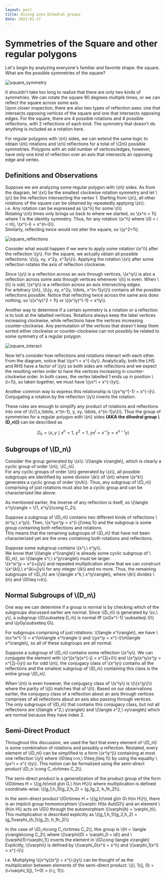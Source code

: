 ```yaml
---
layout: post
title: Diving into Dihedral groups
date: 2021-01-17
---
```



# Symmetries of the Square and other regular polygons
Let's begin by analyzing everyone's familiar and favorite shape: the square.
What are the possible symmetries of the square?

![square_symmetry]({{site.url}}/pictures/dihedral/square_symmetry.png)

It shouldn't take too long to realize that there are only two kinds of symmetries.
We can rotate the square 90 degrees multiple times, or we can reflect the square across some axis.  
Upon closer inspection, there are also two types of reflection axes: 
one that intersects opposing vertices of the square and one that intersects opposing edges.
For the square, there are 4 possible rotations and 4 possible reflections, with 2 reflections of each kind.
The symmetry that doesn't do anything is included as a rotation here. 

For regular polygons with \\(n\\) sides, we can extend the same logic to obtain \\(n\\) rotations and \\(n\\) reflections for a total of \\(2n\\) possible symmetries.
Polygons with an odd number of vertices/edges, however, have only one kind of reflection over an axis that intersects an opposing edge and vertex.


## Definitions and Observations
Suppose we are analyzing some regular polygon with \\(n\\) sides.
As from the diagram, let \\(x\\) be the smallest clockwise rotation symmetry and let \\(y\\) be the reflection intersecting the vertex 1.
Starting from \\(x\\), all other rotations of the square can be obtained by repeatedly applying \\(x\\).  
i.e. Any rotation can be expressed as \\(x^i\\) for some \\(i\\)  
Rotating \\(n\\) times only brings us back to where we started, so \\(x^n = 1\\) where 1 is the identity symmetry.
Thus, for any rotation \\(x^i\\) where \\(0 < i < n\\), \\(x^{-i} = x^{n-i}\\).  
Similarly, reflecting twice would not alter the square, so \\(y^2=1\\).

![square_reflections]({{site.url}}/pictures/dihedral/square_reflections.png)

Consider what would happen if we were to apply some rotation \\(x^i\\) after the reflection \\(y\\).
For the square, we actually obtain all possible reflections: \\(\\{y, xy, x^2y, x^3y\\}\\).
Applying the rotation \\(x\\) after some reflection rotates the axis of reflection clockwise.  

Since \\(y\\) is a reflection across an axis through vertices, \\(x^iy\\) is also a reflection across some axis through vertices whenever \\(i\\) is even.
When \\(i\\) is odd, \\(x^iy\\) is a reflection across an axis intersecting edges.  
For arbitrary \\(n\\), \\(\\{y, xy, x^2y, \ldots, x^{n-1}y\\}\\) contains all the possible reflections possible.
Notice that reflecting twice across the same axis does nothing, so \\((x^iy)^2 = 1\\) or \\((x^iy)^{-1} = x^iy\\).  

Another way to determine if a certain symmetry is a rotation or a reflection is to look at the labelled vertices.
Rotations always keep the label vertices increasing clockwise, while reflections have the vertices increasing counter-clockwise.
Any permutation of the vertices that doesn't keep them sorted either clockwise or counter-clockwise can not possibly be related to some symmetry of a regular polygon.

![square_interact]({{site.url}}/pictures/dihedral/square_interact.png)

Now let's consider how reflections and rotations interact with each other.
From the diagram, notice that \\(yx^i = x^{-i}y\\).
Analytically, both the LHS and RHS have a factor of \\(y\\) so both sides are reflections and we expect the resulting vertex order to have the vertices increasing in counter-clockwise order.
In both cases, the vertex labelled 1 ends up in position \\(i+1\\), so taken together, we must have \\(yx^i = x^{-i}y\\).

Another common way to express this relationship is \\(yx^iy^{-1} = x^{-i}\\).
Conjugating a rotation by the reflection \\(y\\) inverts the rotation.  

These rules are enough to simplify any product of rotations and reflections into one of \\(\\{1,x,\ldots, x^{n-1}, y, xy, \ldots, x^{n-1}y\\}\\).
Thus the group of symmetries for a regular polygon with \\(n\\) sides **(AKA the dihedral group \\(D_n\\))** can be described as 


$$D_n = \langle x,y\mid x^n=1,\ y^2=1,\ yx^i = x^{-i}y = x^{n-i}y\rangle$$


## Subgroups of \\(D_n\\)

Consider the group generated by \\(x\\): \\(\langle x\rangle\\), which is clearly a cyclic group of order \\(n\\), \\(C_n\\).  
For any cyclic groups of order \\(n\\) generated by \\(x\\), all possible subgroups are identified by some divisior \\(k\\) of \\(n\\) 
where \\(x^k\\) generates a cyclic group of order \\(n/k\\).
Thus, any subgroup of \\(D_n\\) comprising of just rotations must also be a cyclic group and can be characterized like above.

As mentioned earlier, the inverse of any reflection is itself, so \\(\langle x^iy\rangle = \\{1, x^iy\\}\cong C_2\\). 

Suppose a subgroup of \\(D_n\\) contains two different kinds of reflections \\(x^iy,\\ x^jy\\).
Then, \\(x^iyx^jy = x^{i-j}\neq 1\\) and the subgroup is some group containing both reflections and rotations.  
This means that the remaining subgroups of \\(D_n\\) that have not been characterized yet are the ones containing both rotations and reflections.

Suppose some subgroup contains \\(x^i,\\ x^jy\\).  
We know that \\(\langle x^i\rangle\\) is already some cyclic subgroup of \\(D_n\\), so \\(\langle x^i,\\ x^jy\rangle\\) must be larger.  
\\(x^ix^jy = x^{i+j}y\\) and repeated multiplication show that we can construct \\(x^{ki},\\ x^{ki+j}y\\) for any integer \\(k\\) and no more.
Thus, the remaining subgroups of \\(D_n\\) are \\(\langle x^k,\\ x^iy\rangle\\), where \\(k\\) divides \\(n\\) and \\(0\leq i<k\\).


## Normal Subgroups of \\(D_n\\)
One way we can determine if a group is normal is by checking which of the subgroups discussed earlier are normal. 
Since \\(D_n\\) is generated by \\(x,\\ y\\), 
a subgroup \\(G\subseteq D_n\\) is normal iff \\(xGx^{-1} \subseteq\\ G\\) and \\(yGy\subseteq G\\).

For subgroups comprising of just rotations: \\(\langle x^i\rangle\\), we have \\(xx^ix^{-1} = x^i\in\langle x^i\rangle \\) and \\(yx^iy = x^{-i}\in\langle x^i\rangle\\), so all of these subgroups are all normal.

Suppose a subgroup of \\(D_n\\) contains some reflection \\(x^iy\\).
We can conjugate the element with \\(x^j(x^iy)x^{-j} = x^{2j+i}\\) and \\(x^jy(x^iy)x^jy = x^{2j-i}y\\) so for odd \\(n\\), 
the conjugacy class of \\(x^iy\\) contains all the reflections and the smallest subgroup of \\(D_n\\) containing this class is the entire group \\(D_n\\).

When \\(n\\) is even however, the conjugacy class of \\(x^iy\\) is \\(\\{x^jy\\}\\) where the parity of \\(j\\) matches that of \\(i\\).
Based on our observations earlier, the conjugacy class of a reflection about an axis through vertices comprises of all reflections about an axis also passing through vertices.  
The only subgroups of \\(D_n\\) that contains this conjugacy class, but not all reflections are 
\\(\langle x^2,\\ y\rangle\\) and \\(\langle x^2,\\ xy\rangle\\) which are normal because they have index 2.


## Semi-Direct Product
Throughout this discussion, we used the fact that every element of \\(D_n\\) is some combination of rotations and possibly a reflection.
Restated, every element of \\(D_n\\) can be simplified to a form \\(x^iy^j\\) containing at most one reflection \\(y\\) where \\(0\leq i<n,\\ 0\leq j\leq 1\\) by using the equality \\(yx^i = x^{-i}y\\).
This notion can be formalized using the semi-direct product \\(D_n \cong C_n\rtimes C_2\\).

The semi-direct product is a generalization of the product group of the form 
\\(G\times H = \\{(g,h)\mid g\in G,\\ h\in H\\}\\) where multiplication is defined coordinate-wise: 
\\((g_1,h_1)(g_2,h_2) = (g_1g_2, h_1h_2)\\).

In the semi-direct product \\(G\rtimes H = \\{(g,h)\mid g\in G\\ h\in H\\}\\), there is an implicit group homomorphism \\(\varphi: H\to Aut(G)\\) 
and an element \\(h\in H\\) acts on \\(G\\) through the automorphism \\(\varphi(h) = \varphi_h\\).   
This multiplication is described explicitly as \\((g_1,h_1)(g_2,h_2) = (g_1\varphi_{h_1}(g_2), h_1h_2)\\)  

In the case of \\(D_n\cong C_n\rtimes C_2\\), this group is \\(H = \langle y\rangle\cong C_2\\) where \\(\varphi(0) = \varphi_0 = id\\) and \\(\varphi(1)=\varphi_1\\) inverts the element in \\(G\cong \langle x\rangle\\)  
Explicitly, \\(\varphi\\) is defined by \\(\varphi_0(x^i) = x^i\\) and \\(\varphi_1(x^i) = x^{-i}\\)

i.e. Multiplying \\((x^iy)(x^j) = x^{i-j}y\\) can be thought of as the multiplication between elements of the semi-direct product:
\\((i, 1)(j, 0) = (i+\varphi_1(j), 1+0) = (i-j, 1)\\).




